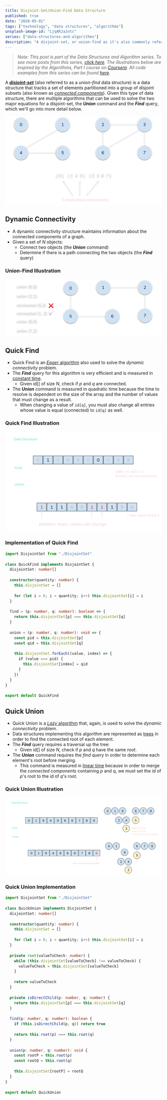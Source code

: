 ```yaml
---
title: Disjoint-Set/Union-Find Data Structure
published: true
date: "2020-05-01"
tags: ["technology", "data structures", "algorithms"]
unsplash-image-id: "LjqARJaJotc"
series: ["data-structures-and-algorithms"]
description: "A disjoint-set, or union-find as it's also commonly referred, is a data structure that tracks a set of elements partitioned into a group of discontinuous subsets. In this post, I'll highlight a few algorithms that may come in handy when dealing with these types of data structures."
---
```


> _Note: This post is part of the Data Structures and Algorithm series. To see more posts from this series, [click here](/series/data-structures-and-algorithms). The illustrations below are inspired by the Algorithms, Part I course on [Coursera](https://www.coursera.org/learn/algorithms-part1). All code examples from this series can be found [here](https://github.com/thefrugaldev/data-structures-and-algorithms)._

A [**_disjoint-set_**](https://en.wikipedia.org/wiki/Disjoint-set_data_structure) (also referred to as a _union-find_ data structure) is a data structure that tracks a set of elements partitioned into a group of disjoint subsets (also known as [_connected components_](<https://en.wikipedia.org/wiki/Component_(graph_theory)>)). Given this type of data structure, there are multiple algorithms that can be used to solve the two major equations for a disjoint-set, the **_Union_** command and the **_Find_** query, which we'll go into more detail below.

![Connected Components](./connected-components-illustration.svg "Connected components illustration")

## **Dynamic Connectivity**

- A dynamic connectivity structure maintains information about the connected components of a graph.
- Given a set of _N_ objects:
  - Connect two objects (the **_Union_** command)
  - Determine if there is a path connecting the two objects (the **_Find_** query)

### Union-Find Illustration

![Union-Find](./union-find-illustration.svg "Union find illustration")

## **Quick Find**

- Quick Find is an [_Eager_ algorithm](https://en.wikipedia.org/wiki/Eager_evaluation) also used to solve the _dynamic connectivity_ problem.
- The **_Find_** query for this algorithm is very efficient and is measured in [constant time](https://en.wikipedia.org/wiki/Time_complexity#Constant_time).
  - Given id[] of size _N_, check if _p_ and _q_ are connected.
- The **_Union_** command is measured in quadratic time because the time to resolve is dependent on the size of the array and the number of values that must change as a result.
  - When changing a value of `id[q]`, you must also change all entries whose value is equal (connected) to `id[q]` as well.

### Quick Find Illustration

![Quick-Find Illustration](./quick-find-illustration.svg "Quick find illustration")

### Implementation of Quick Find

```typescript
import DisjointSet from "./DisjointSet"

class QuickFind implements DisjointSet {
  disjointSet: number[]

  constructor(quantity: number) {
    this.disjointSet = []

    for (let i = 0; i < quantity; i++) this.disjointSet[i] = i
  }

  find = (p: number, q: number): boolean => {
    return this.disjointSet[p] === this.disjointSet[q]
  }

  union = (p: number, q: number): void => {
    const pid = this.disjointSet[p]
    const qid = this.disjointSet[q]

    this.disjointSet.forEach((value, index) => {
      if (value === pid) {
        this.disjointSet[index] = qid
      }
    })
  }
}

export default QuickFind
```

## **Quick Union**

- Quick Union is a [_Lazy_ algorithm](https://en.wikipedia.org/wiki/Lazy_evaluation) that, again, is used to solve the _dynamic connectivity_ problem.
- Data structures implementing this algorithm are represented as [trees](<https://en.wikipedia.org/wiki/Tree_(graph_theory)>) in order to find the connected root of each element.
- The **_Find_** query requires a traversal up the tree:
  - Given id[] of size _N_, check if _p_ and _q_ have the same _root_.
- The **_Union_** command requires the _find_ query in order to determine each element's root before merging.
  - This command is measured in [linear time](https://en.wikipedia.org/wiki/Time_complexity#Linear_time) because in order to merge the _connected components_ containing _p_ and _q_, we must set the id of _p_'s root to the id of _q_'s root.

### Quick Union Illustration

![Quick-Union Illustration](./quick-union-illustration.svg "Quick union illustration")

### Quick Union Implementation

```typescript
import DisjointSet from "./DisjointSet"

class QuickUnion implements DisjointSet {
  disjointSet: number[]

  constructor(quantity: number) {
    this.disjointSet = []

    for (let i = 0; i < quantity; i++) this.disjointSet[i] = i
  }

  private root(valueToCheck: number) {
    while (this.disjointSet[valueToCheck] !== valueToCheck) {
      valueToCheck = this.disjointSet[valueToCheck]
    }

    return valueToCheck
  }

  private isDirectChild(p: number, q: number) {
    return this.disjointSet[p] === this.disjointSet[q]
  }

  find(p: number, q: number): boolean {
    if (this.isDirectChild(p, q)) return true

    return this.root(p) === this.root(q)
  }

  union(p: number, q: number): void {
    const rootP = this.root(p)
    const rootQ = this.root(q)

    this.disjointSet[rootP] = rootQ
  }
}

export default QuickUnion
```
